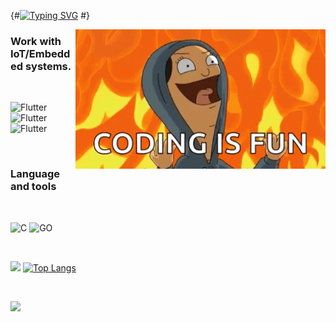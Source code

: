 {#[![Typing SVG](https://readme-typing-svg.demolab.com/?lines=Hi,+I'm+Roman;welcome+to+my+page)](https://git.io/typing-svg) #}

<img src="https://github.com/RomanYankov/RomanYankov/blob/main/assets/bobs-burger-tina-belcher.gif" alt="The Unlimited" width="400" align="right"/>

### **Work with IoT/Embedded systems.**
<br />

![Flutter](https://img.shields.io/badge/STM8-ffd200?style=for-the-badge&logo=appveyor)
![Flutter](https://img.shields.io/badge/STM32-2690ff?style=for-the-badge&logo=appveyor&logoColor=violet)
![Flutter](https://img.shields.io/badge/<AT32>-ff0000?style=for-the-badge&logo=appveyor&logoColor=ffd200)

<br />

### **Language and tools**
<br />

![C](https://img.shields.io/badge/C-43ff64d9?style=for-the-badge&logo=C)
![GO](https://img.shields.io/badge/Go-27e1f5?style=for-the-badge&logo=GO&logoColor=violet)

<br />

![](https://github-profile-summary-cards.vercel.app/api/cards/stats?username=RomanYankov&theme=default)
[![Top Langs](https://github-readme-stats.vercel.app/api/top-langs/?username=RomanYankov&langs_count=8)](https://github.com/anuraghazra/github-readme-stats)

<br />

![](https://komarev.com/ghpvc/?username=RomanYankov)

<br />
